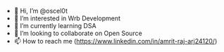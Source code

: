 - 👋 Hi, I’m @oscel0t
- 👀 I’m interested in Wrb Development
- 🌱 I’m currently learning DSA
- 💞️ I’m looking to collaborate on Open Source
- 📫 How to reach me (https://www.linkedin.com/in/amrit-raj-arj24120/)

<!---
oscel0t/oscel0t is a ✨ special ✨ repository because its `README.md` (this file) appears on your GitHub profile.
You can click the Preview link to take a look at your changes.
--->
